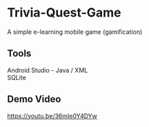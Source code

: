 # Trivia-Quest-Game
A simple e-learning mobile game (gamification) 

## Tools
Android Studio - Java / XML <br/>
SQLite

## Demo Video
https://youtu.be/36mIe0Y4DYw
